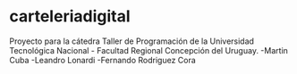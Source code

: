 # carteleriadigital
Proyecto para la cátedra Taller de Programación de la Universidad Tecnológica Nacional - Facultad Regional Concepción del Uruguay.
-Martin Cuba
-Leandro Lonardi
-Fernando Rodriguez Cora
